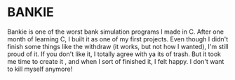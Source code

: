 # BANKIE
Bankie is one of the worst bank simulation programs I made in C. After one month of learning C, I built it as one of my first projects. Even though I didn't finish some things like the withdraw (it works, but not how I wanted), I'm still proud of it. If you don't like it, I totally agree with ya its of trash. But it took me time to create it , and when I sort of finished it, I felt happy. I don't want to kill myself anymore!
